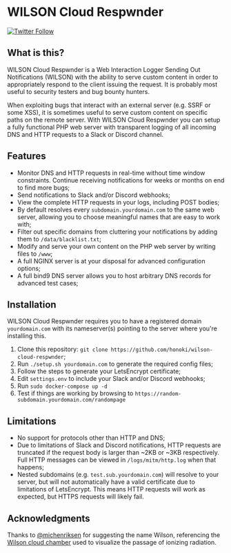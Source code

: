 # WILSON Cloud Respwnder

[![Twitter Follow](https://img.shields.io/twitter/follow/honoki?style=flat-square)](https://twitter.com/honoki)

## What is this?

WILSON Cloud Respwnder is a Web Interaction Logger Sending Out Notifications (WILSON) with the ability to serve custom content in order to appropriately respond to the client issuing the request. It is probably most useful to security testers and bug bounty hunters.

When exploiting bugs that interact with an external server (e.g. SSRF or some XSS), it is sometimes useful to serve custom content on specific paths on the remote server. With WILSON Cloud Respwnder you can setup a fully functional PHP web server with transparent logging of all incoming DNS and HTTP requests to a Slack or Discord channel.

## Features

* Monitor DNS and HTTP requests in real-time without time window constraints. Continue receiving notifications for weeks or months on end to find more bugs;
* Send notifications to Slack and/or Discord webhooks;
* View the complete HTTP requests in your logs, including POST bodies;
* By default resolves every `subdomain.yourdomain.com` to the same web server, allowing you to choose meaningful names that are easy to work with;
* Filter out specific domains from cluttering your notifications by adding them to `/data/blacklist.txt`;
* Modify and serve your own content on the PHP web server by writing files to `/www`;
* A full NGINX server is at your disposal for advanced configuration options;
* A full bind9 DNS server allows you to host arbitrary DNS records for advanced test cases;

## Installation

WILSON Cloud Respwnder requires you to have a registered domain `yourdomain.com` with its nameserver(s) pointing to the server where you're installing this.

1. Clone this repository: `git clone https://github.com/honoki/wilson-cloud-respwnder`;
2. Run `./setup.sh yourdomain.com` to generate the required config files;
3. Follow the steps to generate your LetsEncrypt certificate;
4. Edit `settings.env` to include your Slack and/or Discord webhooks;
5. Run `sudo docker-compose up -d`
6. Test if things are working by browsing to `https://random-subdomain.yourdomain.com/randompage`

## Limitations

* No support for protocols other than HTTP and DNS;
* Due to limitations of Slack and Discord notifications, HTTP requests are truncated if the request body is larger than ~2KB or ~3KB respectively. Full HTTP messages can be viewed in `/logs/mitm/http.log` when that happens;
* Nested subdomains (e.g. `test.sub.yourdomain.com`) will resolve to your server, but will not automatically have a valid certificate due to limitations of LetsEncrypt. This means HTTP requests will work as expected, but HTTPS requests will likely fail.

## Acknowledgments

Thanks to [@michenriksen](https://twitter.com/michenriksen) for suggesting the name Wilson, referencing the [Wilson cloud chamber](https://en.wikipedia.org/wiki/Cloud_chamber) used to visualize the passage of ionizing radiation.